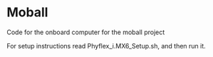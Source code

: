 # Moball
Code for the onboard computer for the moball project

For setup instructions read Phyflex_i.MX6_Setup.sh, and then run it.
